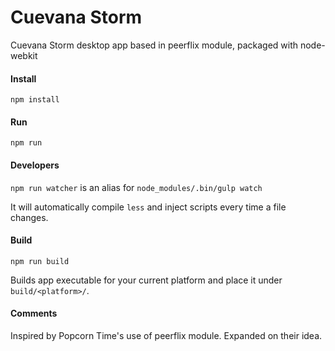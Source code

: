 # Cuevana Storm

Cuevana Storm desktop app based in peerflix module, packaged with node-webkit

#### Install

`npm install`

#### Run

`npm run`

#### Developers

`npm run watcher` is an alias for `node_modules/.bin/gulp watch`

It will automatically compile `less` and inject scripts every time a file changes.

#### Build

`npm run build` 

Builds app executable for your current platform and place it under `build/<platform>/`.

#### Comments

Inspired by Popcorn Time's use of peerflix module. Expanded on their idea.
